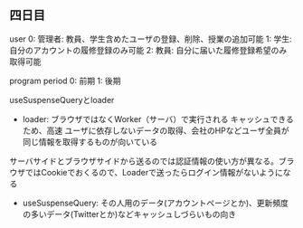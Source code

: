 ## 四日目

user
0: 管理者: 教員、学生含めたユーザの登録、削除、授業の追加可能
1: 学生: 自分のアカウントの履修登録のみ可能
2: 教員: 自分に届いた履修登録希望のみ取得可能

program
period
0: 前期
1: 後期


useSuspenseQueryとloader

- loader: ブラウザではなくWorker（サーバ）で実行される
キャッシュできるため、高速
ユーザに依存しないデータの取得、会社のHPなどユーザ全員が同じ情報を取得するものが向いている

サーバサイドとブラウザサイドから送るのでは認証情報の使い方が異なる。ブラウザではCookieでおくるので、Loaderで送ったらログイン情報がないようになる

- useSuspenseQuery: その人用のデータ(アカウントページとか)、更新頻度の多いデータ(Twitterとか)などキャッシュしづらいもの向き

